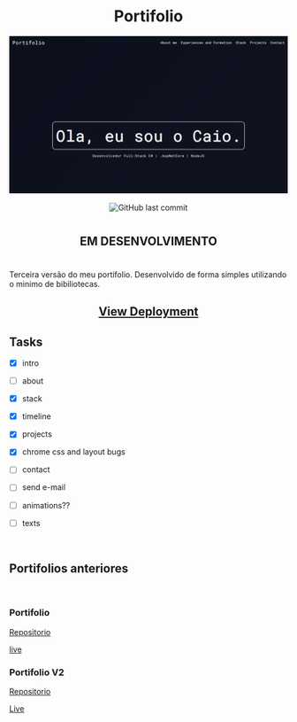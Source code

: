 <h1 align="center">Portifolio</h1>

![intro](./imgs/homePage.png) 

<div align="center">

![GitHub last commit](https://img.shields.io/github/last-commit/CaioCDJ/PortifolioV3)

</div>

#

<h2 align="center">EM DESENVOLVIMENTO</h2>

#

Terceira versão do meu portifolio.
Desenvolvido de forma simples utilizando o minimo de bibiliotecas. 

<h2 align="center">

[View Deployment](https://portifoliocaiocdj.000webhostapp.com/)
</h2>

## Tasks

- [X] intro

- [ ] about

- [X] stack

- [x] timeline

- [x] projects

- [X] chrome css and layout bugs

- [ ] contact

- [ ] send e-mail

- [ ] animations??

- [ ] texts

<br>

## Portifolios anteriores 

<br>

### Portifolio 


[Repositorio](https://github.com/CaioCDJ/Portifoliowww.google.com) 

[live](https://caiocdj.github.io/Portifolio/)


### Portifolio V2

[Repositorio](https://github.com/CaioCDJ/PortifolioV2)

[Live](https://caiocdj.github.io/PortifolioV2/)

